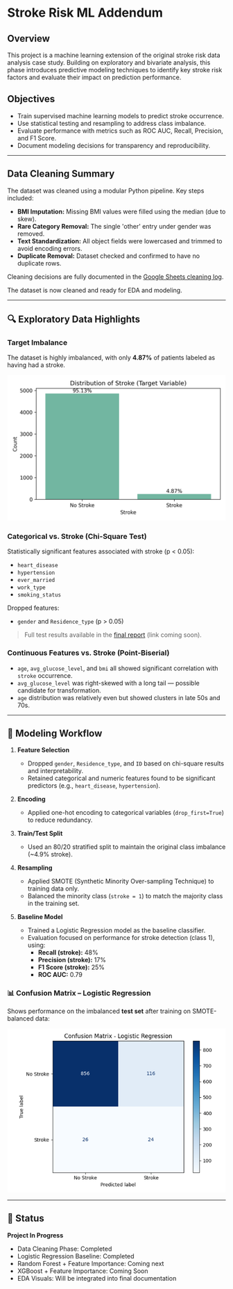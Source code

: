 
# Stroke Risk ML Addendum

## Overview
This project is a machine learning extension of the original stroke risk data analysis case study. Building on exploratory and bivariate analysis, this phase introduces predictive modeling techniques to identify key stroke risk factors and evaluate their impact on prediction performance.

## Objectives
- Train supervised machine learning models to predict stroke occurrence.
- Use statistical testing and resampling to address class imbalance.
- Evaluate performance with metrics such as ROC AUC, Recall, Precision, and F1 Score.
- Document modeling decisions for transparency and reproducibility.

---

## Data Cleaning Summary
The dataset was cleaned using a modular Python pipeline. Key steps included:

- **BMI Imputation:** Missing BMI values were filled using the median (due to skew).
- **Rare Category Removal:** The single 'other' entry under gender was removed.
- **Text Standardization:** All object fields were lowercased and trimmed to avoid encoding errors.
- **Duplicate Removal:** Dataset checked and confirmed to have no duplicate rows.

Cleaning decisions are fully documented in the [Google Sheets cleaning log](https://docs.google.com/spreadsheets/d/1pduhjQ3n5z88igfg-g8DmshraBieVE_CXnfD5TDrHlg/edit?usp=sharing).

The dataset is now cleaned and ready for EDA and modeling.

---

## 🔍 Exploratory Data Highlights

### Target Imbalance

The dataset is highly imbalanced, with only **4.87%** of patients labeled as having had a stroke.

![Stroke Distribution](select_viz/stroke_distribution.png)

### Categorical vs. Stroke (Chi-Square Test)

Statistically significant features associated with stroke (p < 0.05):

- `heart_disease`
- `hypertension`
- `ever_married`
- `work_type`
- `smoking_status`

Dropped features:
- `gender` and `Residence_type` (p > 0.05)

> Full test results available in the [final report](#) (link coming soon).

### Continuous Features vs. Stroke (Point-Biserial)

- `age`, `avg_glucose_level`, and `bmi` all showed significant correlation with `stroke` occurrence.
- `avg_glucose_level` was right-skewed with a long tail — possible candidate for transformation.
- `age` distribution was relatively even but showed clusters in late 50s and 70s.

---

## 🤖 Modeling Workflow

1. **Feature Selection**
   - Dropped `gender`, `Residence_type`, and `ID` based on chi-square results and interpretability.
   - Retained categorical and numeric features found to be significant predictors (e.g., `heart_disease`, `hypertension`).

2. **Encoding**
   - Applied one-hot encoding to categorical variables (`drop_first=True`) to reduce redundancy.

3. **Train/Test Split**
   - Used an 80/20 stratified split to maintain the original class imbalance (~4.9% stroke).

4. **Resampling**
   - Applied SMOTE (Synthetic Minority Over-sampling Technique) to training data only.
   - Balanced the minority class (`stroke = 1`) to match the majority class in the training set.

5. **Baseline Model**
   - Trained a Logistic Regression model as the baseline classifier.
   - Evaluation focused on performance for stroke detection (class 1), using:
     - **Recall (stroke):** 48%
     - **Precision (stroke):** 17%
     - **F1 Score (stroke):** 25%
     - **ROC AUC:** 0.79

### 📊 Confusion Matrix – Logistic Regression

Shows performance on the imbalanced **test set** after training on SMOTE-balanced data:

![Confusion Matrix](select_viz/logistic_regression_confusion_matrix.png)

---

## 🚧 Status
**Project In Progress**

- Data Cleaning Phase: Completed  
- Logistic Regression Baseline: Completed  
- Random Forest + Feature Importance: Coming next  
- XGBoost + Feature Importance: Coming Soon
- EDA Visuals: Will be integrated into final documentation  
